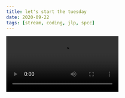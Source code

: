 ```yaml
---
title: let's start the tuesday
date: 2020-09-22
tags: [stream, coding, jlp, spcc]
---
```

<video class="js-player" playsinline controls data-poster="">
  <source src="https://archive.org/download/shalit_archive/let%27s%20start%20the%20tuesday-b38MqjdGR.mp4" type="video/mp4" size="1080"/>
  <source src="https://archive.org/download/shalit_archive/Shalit/360P/let%27s%20start%20the%20tuesday-b38MqjdGR.mp4_360.mp4" type="video/mp4" size="360"/>
</video>
